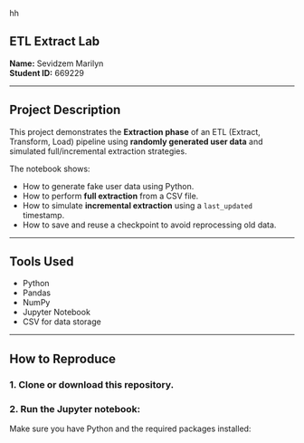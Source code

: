hh
##  ETL Extract Lab

**Name:** Sevidzem Marilyn  
**Student ID:** 669229

---

##  Project Description

This project demonstrates the **Extraction phase** of an ETL (Extract, Transform, Load) pipeline using **randomly generated user data** and simulated full/incremental extraction strategies.

The notebook shows:
- How to generate fake user data using Python.
- How to perform **full extraction** from a CSV file.
- How to simulate **incremental extraction** using a `last_updated` timestamp.
- How to save and reuse a checkpoint to avoid reprocessing old data.

---

##  Tools Used

- Python
- Pandas
- NumPy
- Jupyter Notebook
- CSV for data storage

---

##  How to Reproduce

### 1. Clone or download this repository.

### 2. Run the Jupyter notebook:
Make sure you have Python and the required packages installed:





